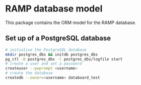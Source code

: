 RAMP database model
===================

This package contains the ORM model for the RAMP database.


## Set up of a PostgreSQL database

```bash
# initialise the PostgreSQL database 
mkdir postgres_dbs && initdb postgres_dbs
pg_ctl -D postgres_dbs -l postgres_dbs/logfile start
# create a user and set a password
createuser --pwprompt <username>
# create the database
createdb --owner=<username> databoard_test
```